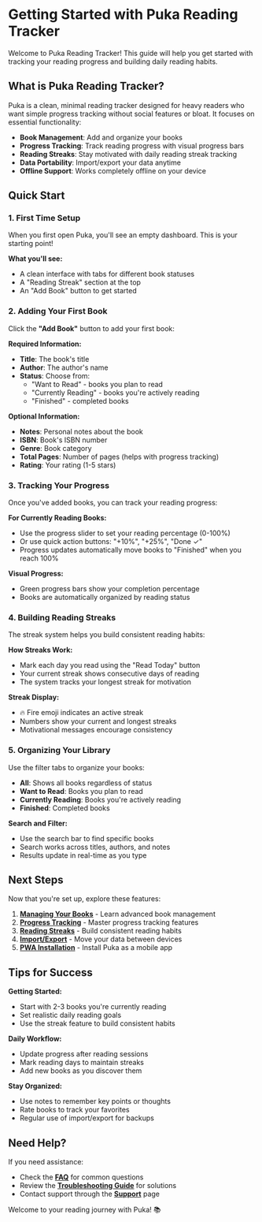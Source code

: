 # Getting Started with Puka Reading Tracker

Welcome to Puka Reading Tracker! This guide will help you get started with tracking your reading progress and building daily reading habits.

## What is Puka Reading Tracker?

Puka is a clean, minimal reading tracker designed for heavy readers who want simple progress tracking without social features or bloat. It focuses on essential functionality:

- **Book Management**: Add and organize your books
- **Progress Tracking**: Track reading progress with visual progress bars
- **Reading Streaks**: Stay motivated with daily reading streak tracking
- **Data Portability**: Import/export your data anytime
- **Offline Support**: Works completely offline on your device

## Quick Start

### 1. First Time Setup

When you first open Puka, you'll see an empty dashboard. This is your starting point!

**What you'll see:**
- A clean interface with tabs for different book statuses
- A "Reading Streak" section at the top
- An "Add Book" button to get started

### 2. Adding Your First Book

Click the **"Add Book"** button to add your first book:

**Required Information:**
- **Title**: The book's title
- **Author**: The author's name
- **Status**: Choose from:
  - "Want to Read" - books you plan to read
  - "Currently Reading" - books you're actively reading
  - "Finished" - completed books

**Optional Information:**
- **Notes**: Personal notes about the book
- **ISBN**: Book's ISBN number
- **Genre**: Book category
- **Total Pages**: Number of pages (helps with progress tracking)
- **Rating**: Your rating (1-5 stars)

### 3. Tracking Your Progress

Once you've added books, you can track your reading progress:

**For Currently Reading Books:**
- Use the progress slider to set your reading percentage (0-100%)
- Or use quick action buttons: "+10%", "+25%", "Done ✓"
- Progress updates automatically move books to "Finished" when you reach 100%

**Visual Progress:**
- Green progress bars show your completion percentage
- Books are automatically organized by reading status

### 4. Building Reading Streaks

The streak system helps you build consistent reading habits:

**How Streaks Work:**
- Mark each day you read using the "Read Today" button
- Your current streak shows consecutive days of reading
- The system tracks your longest streak for motivation

**Streak Display:**
- 🔥 Fire emoji indicates an active streak
- Numbers show your current and longest streaks
- Motivational messages encourage consistency

### 5. Organizing Your Library

Use the filter tabs to organize your books:

- **All**: Shows all books regardless of status
- **Want to Read**: Books you plan to read
- **Currently Reading**: Books you're actively reading
- **Finished**: Completed books

**Search and Filter:**
- Use the search bar to find specific books
- Search works across titles, authors, and notes
- Results update in real-time as you type

## Next Steps

Now that you're set up, explore these features:

1. **[Managing Your Books](managing-books.md)** - Learn advanced book management
2. **[Progress Tracking](progress-tracking.md)** - Master progress tracking features
3. **[Reading Streaks](reading-streaks.md)** - Build consistent reading habits
4. **[Import/Export](import-export.md)** - Move your data between devices
5. **[PWA Installation](pwa-installation.md)** - Install Puka as a mobile app

## Tips for Success

**Getting Started:**
- Start with 2-3 books you're currently reading
- Set realistic daily reading goals
- Use the streak feature to build consistent habits

**Daily Workflow:**
- Update progress after reading sessions
- Mark reading days to maintain streaks
- Add new books as you discover them

**Stay Organized:**
- Use notes to remember key points or thoughts
- Rate books to track your favorites
- Regular use of import/export for backups

## Need Help?

If you need assistance:
- Check the **[FAQ](../faq.md)** for common questions
- Review the **[Troubleshooting Guide](../troubleshooting.md)** for solutions
- Contact support through the **[Support](../support.md)** page

Welcome to your reading journey with Puka! 📚